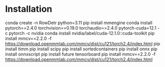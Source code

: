 # Installation 
conda create -n RowDetr python=3.11
pip install mmengine
conda install pytorch==2.4.0 torchvision==0.19.0 torchaudio==2.4.0 pytorch-cuda=12.1 -c pytorch -c nvidia
conda install nvidia/label/cuda-12.1.0::cuda-toolkit
pip install mmcv==2.2.0 -f https://download.openmmlab.com/mmcv/dist/cu121/torch2.4/index.html
pip install timm
pip install scipy
pip install sortedcontainers
pip install onnx
pip install onnxscript
pip install future tensorboard
pip install mmcv==2.2.0 -f https://download.openmmlab.com/mmcv/dist/cu121/torch2.4/index.html

